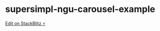 # supersimpl-ngu-carousel-example

[Edit on StackBlitz ⚡️](https://stackblitz.com/edit/supersimpl-ngu-carousel-example)